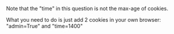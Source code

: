 Note that the "time" in this question is not the max-age of cookies.

What you need to do is just add 2 cookies in your own browser:
"admin=True" and "time=1400"

